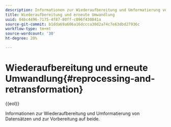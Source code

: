 ```yaml
---
description: Informationen zur Wiederaufbereitung und Umformatierung von Datensätzen und zur Vorbereitung auf beide.
title: Wiederaufbereitung und erneute Umwandlung
uuid: 04bc4496-7175-4f87-80ff-c096f430841a
source-git-commit: b1dda69a606a16dccca30d2a74c7e63dbd27936c
workflow-type: tm+mt
source-wordcount: '30'
ht-degree: 20%

---
```



# Wiederaufbereitung und erneute Umwandlung{#reprocessing-and-retransformation}

{{eol}}

Informationen zur Wiederaufbereitung und Umformatierung von Datensätzen und zur Vorbereitung auf beide.
